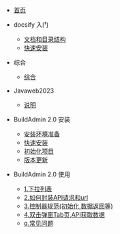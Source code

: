 <!-- docs/_sidebar.md -->

* [首页](/)

* docsify 入门
    * [文档和目录结构](guide/dir/)
    * [快速安装](guide/install/)

* 综合 
    * [综合](other/other.md)
* Javaweb2023
    * [说明](/Javaweb2023/README.md)

* BuildAdmin 2.0 安装
    * [安装环境准备](/buildadmin/install/prepare.md)
    * [快速安装](/buildadmin/install/)
    * [初始化项目](/buildadmin/init/)
    * [版本更新](/buildadmin/update/)

* BuildAdmin 2.0 使用
    * [1.下拉列表](/bd2-use/select/)
    * [2.如何封装API请求和url](/bd2-use/api/)
    * [3.控制器规范(初始化,数据返回等)](/bd2-use/controller/)
    * [4.双击弹窗Tab页,API获取数据](/bd2-use/scence/tab.md)
    * [q.常见问题](/bd2-use/question/)

